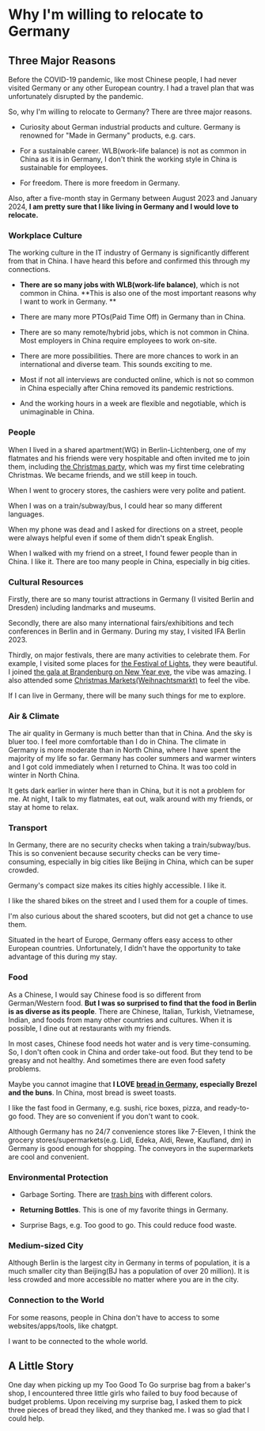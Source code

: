 # Why I'm willing to relocate to Germany


## Three Major Reasons

Before the COVID-19 pandemic, like most Chinese people, I had never visited Germany or any other European country. I had a travel plan that was unfortunately disrupted by the pandemic. 

So, why I'm willing to relocate to Germany? There are three major reasons.

* Curiosity about German industrial products and culture. Germany is renowned for "Made in Germany" products, e.g. cars.

* For a sustainable career. WLB(work-life balance) is not as common in China as it is in Germany, I don't think the working style in China is sustainable for employees. 

* For freedom. There is more freedom in Germany.

Also, after a five-month stay in Germany between August 2023 and January 2024, **I am pretty sure that I like living in Germany and I would love to relocate.**

### Workplace Culture

The working culture in the IT industry of Germany is significantly different from that in China. I have heard this before and confirmed this through my connections.

* **There are so many jobs with WLB(work-life balance)**, which is not common in China. **This is also one of the most important reasons why I want to work in Germany. **

* There are many more PTOs(Paid Time Off) in Germany than in China. 

* There are so many remote/hybrid jobs, which is not common in China. Most employers in China require employees to work on-site.

* There are more possibilities. There are more chances to work in an international and diverse team. This sounds exciting to me.

* Most if not all interviews are conducted online, which is not so common in China especially after China removed its pandemic restrictions.

* And the working hours in a week are flexible and negotiable, which is unimaginable in China.

### People

When I lived in a shared apartment(WG) in Berlin-Lichtenberg, one of my flatmates and his friends were very hospitable and often invited me to join them, including [the Christmas party](https://drive.google.com/uc?export=view&id=1uur3eIchZ9o17bIjqfYZrEeYA8q4exPo), which was my first time celebrating Christmas. We became friends, and we still keep in touch.

When I went to grocery stores, the cashiers were very polite and patient.

When I was on a train/subway/bus, I could hear so many different languages.

When my phone was dead and I asked for directions on a street, people were always helpful even if some of them didn't speak English.

When I walked with my friend on a street, I found fewer people than in China. I like it. There are too many people in China, especially in big cities.

### Cultural Resources

Firstly, there are so many tourist attractions in Germany (I visited Berlin and Dresden) including landmarks and museums.

Secondly, there are also many international fairs/exhibitions and tech conferences in Berlin and in Germany. During my stay, I visited IFA Berlin 2023.

Thirdly, on major festivals, there are many activities to celebrate them. For example, I visited some places for [the Festival of Lights](https://drive.google.com/uc?export=view&id=1NgfUNIrQA33igDDLA3VufydVhICf-bS9), they were beautiful.
I joined [the gala at Brandenburg on New Year eve](https://drive.google.com/uc?export=view&id=1YHLMbPnUGk6VV-KP7ouhzNT4Art541kz), the vibe was amazing.
I also attended some [Christmas Markets(Weihnachtsmarkt)](https://drive.google.com/uc?export=view&id=19j90K9q4Mre97qOibyqv8oz3wD4GRqYN) to feel the vibe.

If I can live in Germany, there will be many such things for me to explore.

### Air & Climate

The air quality in Germany is much better than that in China. And the sky is bluer too. I feel more comfortable than I do in China. The climate in Germany is more moderate than in North China, where I have spent the majority of my life so far. Germany has cooler summers and warmer winters and I got cold immediately when I returned to China. It was too cold in winter in North China.

It gets dark earlier in winter here than in China, but it is not a problem for me. At night, I talk to my flatmates, eat out, walk around with my friends, or stay at home to relax.


### Transport

In Germany, there are no security checks when taking a train/subway/bus. This is so convenient because security checks can be very time-consuming, especially in big cities like Beijing in China, which can be super crowded.

Germany's compact size makes its cities highly accessible. I like it.

I like the shared bikes on the street and I used them for a couple of times.

I'm also curious about the shared scooters, but did not get a chance to use them.

Situated in the heart of Europe, Germany offers easy access to other European countries. Unfortunately, I didn't have the opportunity to take advantage of this during my stay.


### Food
As a Chinese, I would say Chinese food is so different from German/Western food. **But I was so surprised to find that the food in Berlin is as diverse as its people**. There are Chinese, Italian, Turkish, Vietnamese, Indian, and foods from many other countries and cultures. When it is possible, I dine out at restaurants with my friends.

In most cases, Chinese food needs hot water and is very time-consuming. So, I don't often cook in China and order take-out food. But they tend to be greasy and not healthy. And sometimes there are even food safety problems. 

Maybe you cannot imagine that **I LOVE [bread in Germany](https://drive.google.com/uc?export=view&id=1nuLCIGBz4RJGPIufpNxDVEGaO4ZWhaDy), especially Brezel and the buns**. In China, most bread is sweet toasts.

I like the fast food in Germany, e.g. sushi, rice boxes, pizza, and ready-to-go food. They are so convenient if you don't want to cook.

Although Germany has no 24/7 convenience stores like 7-Eleven, I think the grocery stores/supermarkets(e.g. Lidl, Edeka, Aldi, Rewe, Kaufland, dm) in Germany is good enough for shopping. The conveyors in the supermarkets are cool and convenient.

### Environmental Protection

* Garbage Sorting. There are [trash bins](https://drive.google.com/uc?export=view&id=139Ev17wlY8_5zE7H4-4SWqF-kkQpa2Im) with different colors.

* **Returning Bottles**. This is one of my favorite things in Germany.
* Surprise Bags, e.g. Too good to go. This could reduce food waste.

### Medium-sized City

Although Berlin is the largest city in Germany in terms of population, it is a much smaller city than Beijing(BJ has a population of over 20 million). It is less crowded and more accessible no matter where you are in the city.

### Connection to the World

For some reasons, people in China don't have to access to some websites/apps/tools, like chatgpt.

I want to be connected to the whole world.

## A Little Story
One day when picking up my Too Good To Go surprise bag from a baker's shop, I encountered three little girls who failed to buy food because of budget problems. Upon receiving my surprise bag, I asked them to pick three pieces of bread they liked, and they thanked me. I was so glad that I could help.
